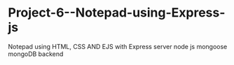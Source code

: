 # Project-6--Notepad-using-Express-js
Notepad using HTML, CSS AND EJS
with Express server node js
mongoose  mongoDB backend 
